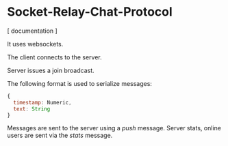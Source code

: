 # Socket-Relay-Chat-Protocol
[ documentation ]

It uses websockets.

The client connects to the server.

Server issues a join broadcast.

The following format is used to serialize messages:
```javascript
{
  timestamp: Numeric,
  text: String
}
```
Messages are sent to the server using a *push* message.
Server stats, online users are sent via the *stats* message.
